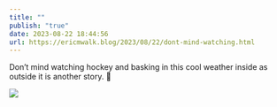 ```yaml
---
title: ""
publish: "true"
date: 2023-08-22 18:44:56
url: https://ericmwalk.blog/2023/08/22/dont-mind-watching.html
---
```


Don’t mind watching hockey and basking in this cool weather inside as outside it is another story. 🥵

![](https://ericmwalk.blog/uploads/2023/d63df5bfec.jpg)